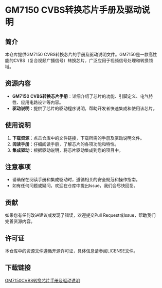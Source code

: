 # GM7150 CVBS转换芯片手册及驱动说明

## 简介
本仓库提供GM7150 CVBS转换芯片的手册及驱动说明文件。GM7150是一款高性能的CVBS（复合视频广播信号）转换芯片，广泛应用于视频信号处理和转换领域。

## 资源内容
- **GM7150 CVBS转换芯片手册**：详细介绍了芯片的功能、引脚定义、电气特性、应用电路设计等内容。
- **驱动说明**：提供了芯片的驱动程序说明，帮助开发者快速集成和使用该芯片。

## 使用说明
1. **下载资源**：点击仓库中的文件链接，下载所需的手册及驱动说明文件。
2. **阅读手册**：仔细阅读手册，了解芯片的各项功能和特性。
3. **集成驱动**：根据驱动说明，将芯片驱动集成到您的项目中。

## 注意事项
- 请确保在阅读手册和集成驱动时，遵循相关的安全规范和操作指南。
- 如有任何问题或疑问，欢迎在仓库中提出Issue，我们会尽快回复。

## 贡献
如果您有任何改进建议或发现了错误，欢迎提交Pull Request或Issue，帮助我们完善资源内容。

## 许可证
本仓库中的资源文件遵循开源许可证，具体信息请参阅LICENSE文件。

## 下载链接

[GM7150CVBS转换芯片手册及驱动说明](https://pan.quark.cn/s/a099e87048d1)